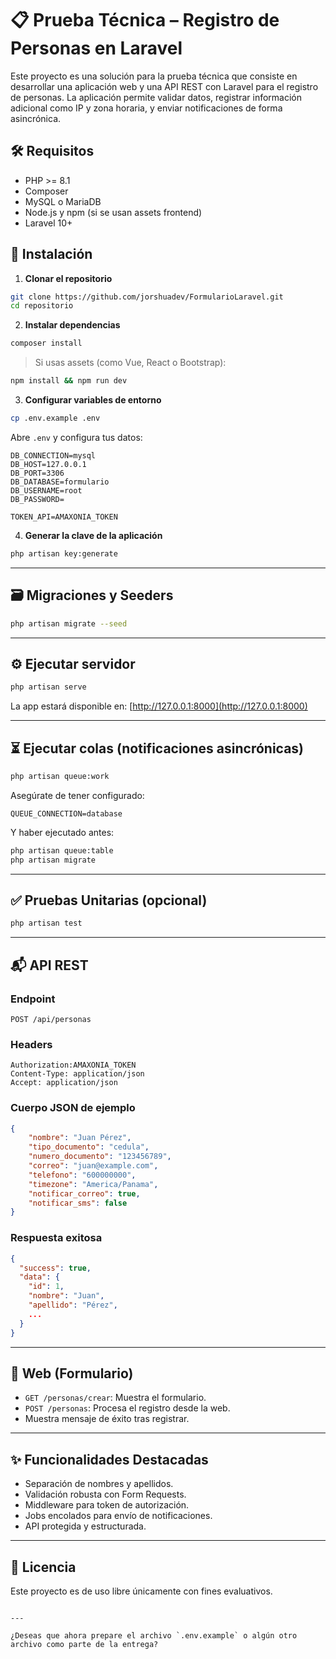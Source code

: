 # 📋 Prueba Técnica – Registro de Personas en Laravel

Este proyecto es una solución para la prueba técnica que consiste en desarrollar una aplicación web y una API REST con Laravel para el registro de personas. La aplicación permite validar datos, registrar información adicional como IP y zona horaria, y enviar notificaciones de forma asincrónica.

## 🛠️ Requisitos

-   PHP >= 8.1
-   Composer
-   MySQL o MariaDB
-   Node.js y npm (si se usan assets frontend)
-   Laravel 10+

## 🚀 Instalación

1. **Clonar el repositorio**

```bash
git clone https://github.com/jorshuadev/FormularioLaravel.git
cd repositorio
```

2. **Instalar dependencias**

```bash
composer install
```

> Si usas assets (como Vue, React o Bootstrap):

```bash
npm install && npm run dev
```

3. **Configurar variables de entorno**

```bash
cp .env.example .env
```

Abre `.env` y configura tus datos:

```env
DB_CONNECTION=mysql
DB_HOST=127.0.0.1
DB_PORT=3306
DB_DATABASE=formulario
DB_USERNAME=root
DB_PASSWORD=

TOKEN_API=AMAXONIA_TOKEN
```

4. **Generar la clave de la aplicación**

```bash
php artisan key:generate
```

---

## 🗃️ Migraciones y Seeders

```bash
php artisan migrate --seed
```

---

## ⚙️ Ejecutar servidor

```bash
php artisan serve
```

La app estará disponible en: [http://127.0.0.1:8000](http://127.0.0.1:8000)

---

## ⏳ Ejecutar colas (notificaciones asincrónicas)

```bash
php artisan queue:work
```

Asegúrate de tener configurado:

```env
QUEUE_CONNECTION=database
```

Y haber ejecutado antes:

```bash
php artisan queue:table
php artisan migrate
```

---

## ✅ Pruebas Unitarias (opcional)

```bash
php artisan test
```

---

## 📬 API REST

### Endpoint

```
POST /api/personas
```

### Headers

```
Authorization:AMAXONIA_TOKEN
Content-Type: application/json
Accept: application/json
```

### Cuerpo JSON de ejemplo

```json
{
    "nombre": "Juan Pérez",
    "tipo_documento": "cedula",
    "numero_documento": "123456789",
    "correo": "juan@example.com",
    "telefono": "600000000",
    "timezone": "America/Panama",
    "notificar_correo": true,
    "notificar_sms": false
}
```

### Respuesta exitosa

```json
{
  "success": true,
  "data": {
    "id": 1,
    "nombre": "Juan",
    "apellido": "Pérez",
    ...
  }
}
```

---

## 📝 Web (Formulario)

-   `GET /personas/crear`: Muestra el formulario.
-   `POST /personas`: Procesa el registro desde la web.
-   Muestra mensaje de éxito tras registrar.

---

## ✨ Funcionalidades Destacadas

-   Separación de nombres y apellidos.
-   Validación robusta con Form Requests.
-   Middleware para token de autorización.
-   Jobs encolados para envío de notificaciones.
-   API protegida y estructurada.

---

## 📄 Licencia

Este proyecto es de uso libre únicamente con fines evaluativos.

```

---

¿Deseas que ahora prepare el archivo `.env.example` o algún otro archivo como parte de la entrega?
```
